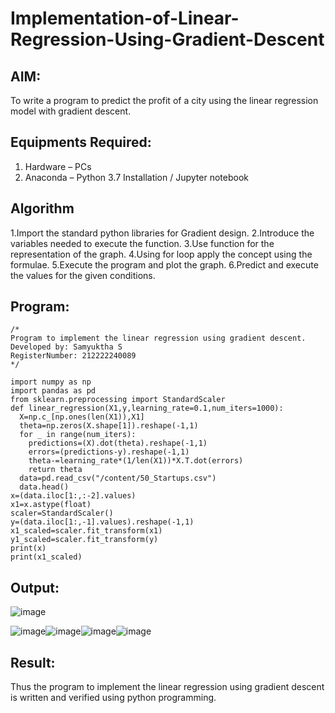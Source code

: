 # Implementation-of-Linear-Regression-Using-Gradient-Descent

## AIM:
To write a program to predict the profit of a city using the linear regression model with gradient descent.

## Equipments Required:
1. Hardware – PCs
2. Anaconda – Python 3.7 Installation / Jupyter notebook

## Algorithm
1.Import the standard python libraries for Gradient design.
2.Introduce the variables needed to execute the function.
3.Use function for the representation of the graph.
4.Using for loop apply the concept using the formulae.
5.Execute the program and plot the graph.
6.Predict and execute the values for the given conditions.

## Program:
```
/*
Program to implement the linear regression using gradient descent.
Developed by: Samyuktha S
RegisterNumber: 212222240089 
*/
```
```
import numpy as np
import pandas as pd
from sklearn.preprocessing import StandardScaler
def linear_regression(X1,y,learning_rate=0.1,num_iters=1000):
  X=np.c_[np.ones(len(X1)),X1]
  theta=np.zeros(X.shape[1]).reshape(-1,1)
  for _ in range(num_iters):
    predictions=(X).dot(theta).reshape(-1,1)
    errors=(predictions-y).reshape(-1,1)
    theta-=learning_rate*(1/len(X1))*X.T.dot(errors)
    return theta
  data=pd.read_csv("/content/50_Startups.csv")
  data.head()
x=(data.iloc[1:,:-2].values)
x1=x.astype(float)
scaler=StandardScaler()
y=(data.iloc[1:,-1].values).reshape(-1,1)
x1_scaled=scaler.fit_transform(x1)
y1_scaled=scaler.fit_transform(y)
print(x)
print(x1_scaled)
```

## Output:
![image](https://github.com/SamyukthaSreenivasan/Implementation-of-Linear-Regression-Using-Gradient-Descent/assets/119475703/2efedf6c-5633-45b3-a91c-754dc43fe7c5)

![image](https://github.com/SamyukthaSreenivasan/Implementation-of-Linear-Regression-Using-Gradient-Descent/assets/119475703/f2310119-fd33-4b52-8cd9-dcb7c6cc3854)![image](https://github.com/SamyukthaSreenivasan/Implementation-of-Linear-Regression-Using-Gradient-Descent/assets/119475703/33d9de75-6920-4888-843e-d12332336c40)![image](https://github.com/SamyukthaSreenivasan/Implementation-of-Linear-Regression-Using-Gradient-Descent/assets/119475703/cd48e666-7599-4a70-b9e7-2fc83d8e2e6d)![image](https://github.com/SamyukthaSreenivasan/Implementation-of-Linear-Regression-Using-Gradient-Descent/assets/119475703/9059651e-11e5-4812-8c6d-f1b837cb2f81)

## Result:
Thus the program to implement the linear regression using gradient descent is written and verified using python programming.
